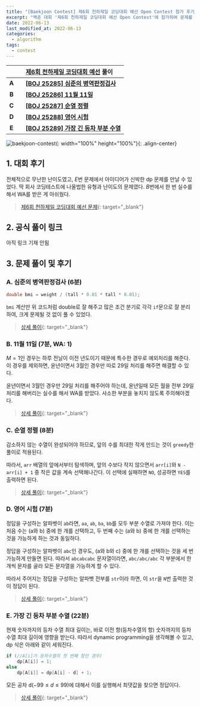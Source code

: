 ```yaml
---
title: "[Baekjoon Contest] 제6회 천하제일 코딩대회 예선 Open Contest 참가 후기 및 풀이"
excerpt: "백준 대회 '제6회 천하제일 코딩대회 예선 Open Contest'에 참가하여 문제를 푼 후기와 간단한 풀이 작성 및 상세 풀이 링크 연결"
date: 2022-06-13
last_modified_at: 2022-06-13
categories:
  - algorithm
tags:
  - contest
---
```


|||[제6회 천하제일 코딩대회 예선](https://burningfalls.github.io/contest/best2022-baekjoon-contest/) 풀이|
|:---:|:---:|:---|
|**A**||**[[BOJ 25285] 심준의 병역판정검사](https://burningfalls.github.io/algorithm/boj-25285/)**|
|**B**||**[[BOJ 25286] 11월 11일](https://burningfalls.github.io/algorithm/boj-25286/)**|
|**C**||**[[BOJ 25287] 순열 정렬](https://burningfalls.github.io/algorithm/boj-25287/)**|
|**D**||**[[BOJ 25288] 영어 시험](https://burningfalls.github.io/algorithm/boj-25288/)**|
|**E**||**[[BOJ 25289] 가장 긴 등차 부분 수열](https://burningfalls.github.io/algorithm/boj-25289/)**|

![baekjoon-contest](https://user-images.githubusercontent.com/30232837/173261408-71c3a72a-c5c0-4d4f-bbfb-2088058b28d6.png "baekjoon-contest"){: width="100%" height="100%"}{: .align-center}

## 1. 대회 후기

전체적으로 무난한 난이도였고, $E$번 문제에서 아이디어가 신박한 dp 문제를 만날 수 있었다. 딱 회사 코딩테스트에 나올법한 유형과 난이도의 문제였다. $B$번에서 한 번 실수를 해서 WA를 받은 게 아쉬웠다. 

> [제6회 천하제일 코딩대회 예선 문제](https://www.acmicpc.net/category/detail/3134){: target="_blank"}

## 2. 공식 풀이 링크

아직 링크 기재 안됨

## 3. 문제 풀이 및 후기

### A. 심준의 병역판정검사 (6분)

```cpp
double bmi = weight / (tall * 0.01 * tall * 0.01);
```

`bmi` 계산만 위 코드처럼 double로 잘 해주고 많은 조건 분기로 각각 `if`문으로 잘 분리하여, 크게 문제될 것 없이 풀 수 있었다.

> [상세 풀이](https://burningfalls.github.io/algorithm/boj-25285/){: target="_blank"}

### B. 11월 11일 (7분, WA: 1)

$M = 1$인 경우는 하루 전날이 이전 년도이기 때문에 특수한 경우로 예외처리를 해준다. 이 경우를 제외하면, 윤년이면서 3월인 경우만 따로 29일 처리를 해주면 해결할 수 있다.

윤년이면서 3월인 경우만 29일 처리를 해주어야 하는데, 윤년일때 모든 월을 전부 29일 처리를 해버리는 실수를 해서 WA를 받았다. 사소한 부분을 놓치지 않도록 주의해야겠다.

> [상세 풀이](https://burningfalls.github.io/algorithm/boj-25286/){: target="_blank"}

### C. 순열 정렬 (8분)

감소하지 않는 수열이 완성되어야 하므로, 앞의 수를 최대한 작게 만드는 것이 `greedy`한 풀이로 적용된다. 

따라서, `arr` 배열의 앞에서부터 탐색하며, 앞의 수보다 작지 않으면서 `arr[i]`와 `N - arr[i] + 1` 중 작은 값을 계속 선택해나간다. 이 선택에 실패하면 `NO`, 성공하면 `YES`를 출력하면 된다.

> [상세 풀이](https://burningfalls.github.io/algorithm/boj-25287/){: target="_blank"}

### D. 영어 시험 (7분)

정답을 구성하는 알파벳이 `ab`라면, `aa`, `ab`, `ba`, `bb`를 모두 부분 수열로 가져야 한다. 이는 처음 수는 (a와 b) 중에 한 개를 선택하고, 두 번째 수는 (a와 b) 중에 한 개를 선택하는 것을 가능하게 하는 것과 동일하다.

정답을 구성하는 알파벳이 `abc`인 경우도, (a와 b와 c) 중에 한 개를 선택하는 것을 세 번 가능하게 만들면 된다. 따라서 `abcabcabc` 문자열이라면, `abc/abc/abc` 각 부분에서 한 개씩 문자를 골라 모든 문자열을 가능하게 할 수 있다.

따라서 주어지는 정답을 구성하는 알파벳 전부를 `str`이라 하면, 이 `str`을 `N`번 출력한 것이 정답이 된다.

> [상세 풀이](https://burningfalls.github.io/algorithm/boj-25288/){: target="_blank"}

### E. 가장 긴 등차 부분 수열 (22분)

현재 숫자까지의 등차 수열 최대 길이는, 바로 이전 항(등차수열의 항) 숫자까지의 등차 수열 최대 길이에 영향을 받는다. 따라서 dynamic programming을 생각해볼 수 있고, dp 식은 아래와 같이 세워진다.

```cpp
if (//A[i]가 등차수열의 첫 번째 항인 경우)
    dp[A[i]] = 1;
else
    dp[A[i]] = dp[A[i] - d] + 1;
```

모든 공차 d($-99\leq d \leq 99$)에 대해서 이를 실행해서 최댓값을 찾으면 정답이다.

> [상세 풀이](https://burningfalls.github.io/algorithm/boj-25289/){: target="_blank"}